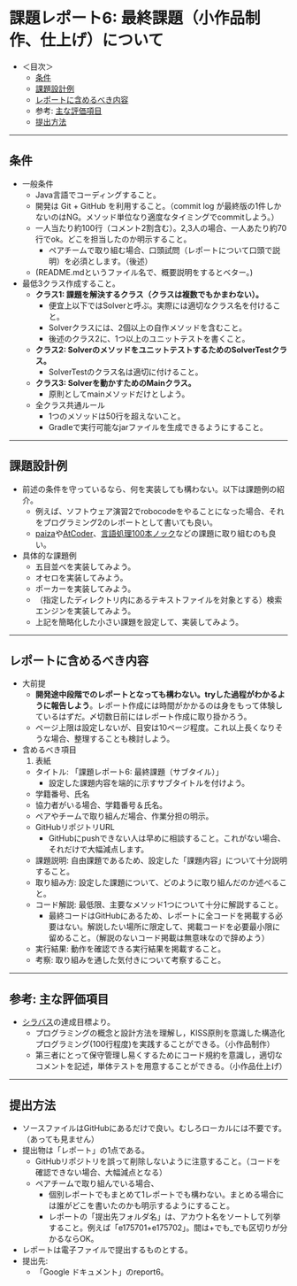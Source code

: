 # 課題レポート6: 最終課題（小作品制作、仕上げ）について

- ＜目次＞
  - <a href="#conditions">条件</a>
  - <a href="#example">課題設計例</a>
  - <a href="#report">レポートに含めるべき内容</a>
  - 参考: <a href="#eval">主な評価項目</a>
  - <a href="#submit">提出方法</a>

<hr>

## <a name="conditions">条件</a>
- 一般条件
  - Java言語でコーディングすること。
  - 開発は Git + GitHub を利用すること。（commit log が最終版の1件しかないのはNG。メソッド単位なり適度なタイミングでcommitしよう。）
  - 一人当たり約100行（コメント2割含む）。2,3人の場合、一人あたり約70行でok。どこを担当したのか明示すること。
    - ペアチームで取り組む場合、口頭試問（レポートについて口頭で説明）を必須とします。（後述）
  - (README.mdというファイル名で、概要説明をするとベター。)
- 最低3クラス作成すること。
  - **クラス1: 課題を解決するクラス（クラスは複数でもかまわない）。**
    - 便宜上以下ではSolverと呼ぶ。実際には適切なクラス名を付けること。
    - Solverクラスには、2個以上の自作メソッドを含むこと。
    - 後述のクラス2に、1つ以上のユニットテストを書くこと。
  - **クラス2: SolverのメソッドをユニットテストするためのSolverTestクラス。**
    - SolverTestのクラス名は適切に付けること。
  - **クラス3: Solverを動かすためのMainクラス。**
    - 原則としてmainメソッドだけとしよう。
  - 全クラス共通ルール
    - 1つのメソッドは50行を超えないこと。
    - Gradleで実行可能なjarファイルを生成できるようにすること。

<hr>

## <a name="example">課題設計例</a>
- 前述の条件を守っているなら、何を実装しても構わない。以下は課題例の紹介。
  - 例えば、ソフトウェア演習2でrobocodeをやることになった場合、それをプログラミング2のレポートとして書いても良い。
  - <a href="https://paiza.jp">paiza</a>や<a href="https://atcoder.jp">AtCoder</a>、<a href="http://www.cl.ecei.tohoku.ac.jp/nlp100/">言語処理100本ノック</a>などの課題に取り組むのも良い。
- 具体的な課題例
  - 五目並べを実装してみよう。
  - オセロを実装してみよう。
  - ポーカーを実装してみよう。
  - （指定したディレクトリ内にあるテキストファイルを対象とする）検索エンジンを実装してみよう。
  - 上記を簡略化した小さい課題を設定して、実装してみよう。

<hr>

## <a name="report">レポートに含めるべき内容</a>
- 大前提
  - **開発途中段階でのレポートとなっても構わない。tryした過程がわかるように報告しよう**。レポート作成には時間がかかるのは身をもって体験しているはずだ。〆切数日前にはレポート作成に取り掛かろう。
  - ページ上限は設定しないが、目安は10ページ程度。これ以上長くなりそうな場合、整理することも検討しよう。
- 含めるべき項目
  1. 表紙
    - タイトル: 「課題レポート6: 最終課題（サブタイル）」
      - 設定した課題内容を端的に示すサブタイトルを付けよう。
    - 学籍番号、氏名
    - 協力者がいる場合、学籍番号＆氏名。
    - ペアやチームで取り組んだ場合、作業分担の明示。
  - GitHubリポジトリURL
    - GitHubにpushできない人は早めに相談すること。これがない場合、それだけで大幅減点します。
  - 課題説明: 自由課題であるため、設定した「課題内容」について十分説明すること。
  - 取り組み方: 設定した課題について、どのように取り組んだのか述べること。
  - コード解説: 最低限、主要なメソッド1つについて十分に解説すること。
    - 最終コードはGitHubにあるため、レポートに全コードを掲載する必要はない。解説したい場所に限定して、掲載コードを必要最小限に留めること。（解説のないコード掲載は無意味なので辞めよう）
  - 実行結果: 動作を確認できる実行結果を掲載すること。
  - 考察: 取り組みを通した気付きについて考察すること。

<hr>

## <a name="eval">参考: 主な評価項目</a>
- <a href="https://tiglon.jim.u-ryukyu.ac.jp/Portal/Public/Syllabus/SyllabusSearchStart.aspx?lct_year=2017&lct_cd=600626002&je_cd=1">シラバス</a>の達成目標より。
  - プログラミングの概念と設計方法を理解し，KISS原則を意識した構造化プログラミング(100行程度)を実践することができる。（小作品制作）
  - 第三者にとって保守管理し易くするためにコード規約を意識し，適切なコメントを記述，単体テストを用意することができる。（小作品仕上げ）

<hr>

## <a name="submit">提出方法</a>

- ソースファイルはGitHubにあるだけで良い。むしろローカルには不要です。（あっても見ません）
- 提出物は「レポート」の1点である。
  - GitHubリポジトリを誤って削除しないように注意すること。（コードを確認できない場合、大幅減点となる）
  - ペアチームで取り組んでいる場合、
    - 個別レポートでもまとめて1レポートでも構わない。まとめる場合には誰がどこを書いたのかも明示するようにすること。
    - レポートの「提出先フォルダ名」は、アカウト名をソートして列挙すること。例えば「e175701+e175702」。間は+でも_でも区切りが分かるならOK。
- レポートは電子ファイルで提出するものとする。
- 提出先:
  - 「Google ドキュメント」のreport6。

